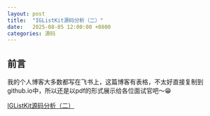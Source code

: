 ```yaml
---
layout: post
title:  "IGListKit源码分析（二）"
date:   2025-08-05 12:00:00 +0800
categories: 源码
---
```

## 前言
我的个人博客大多数都写在飞书上，这篇博客有表格，不太好直接复制到github.io中，所以还是以pdf的形式展示给各位面试官吧～😁

[IGListKit源码分析（二）](/menglan.github.io/IGListKit源码分析2.pdf)
